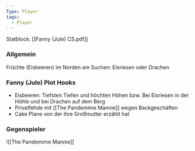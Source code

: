 ```yaml
---
Type: Player
tags:
  - Player
---
```

Statblock: [[Fanny (Jule) CS.pdf]]

### Allgemein
Früchte (Eisbeeren) im Norden am Suchen: Eisriesen oder Drachen
### Fanny (Jule) Plot Hooks
- Eisbeeren: Tiefsten Tiefen und höchten Höhen bzw. Bei Eisriesen in der Höhle und bei Drachen auf dem Berg
- Privatfehde mit [[The Pandemime Mannie]] wegen Backgeschäften
- Cake Plane von der ihre Großmutter erzählt hat
### Gegenspieler
![[The Pandemime Mannie]]